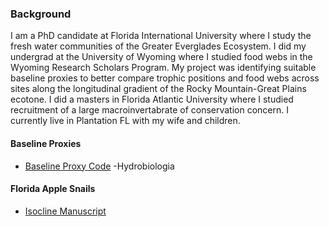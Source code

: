 
<!---
nbarrus1/nbarrus1 is a ✨ special ✨ repository because its `README.md` (this file) appears on your GitHub profile.
You can click the Preview link to take a look at your changes.
--->



### Background
 
I am a PhD candidate at Florida International University where I study the fresh water communities of the Greater Everglades Ecosystem.  I did my undergrad at the University of Wyoming where I studied food webs in the Wyoming Research Scholars Program. My project was identifying suitable baseline proxies to better compare trophic positions and food webs across sites along the longitudinal gradient of the Rocky Mountain-Great Plains ecotone. I did a masters in Florida Atlantic University where I studied recruitment of a large macroinvertabrate of conservation concern.  I currently live in Plantation FL with my wife and children.

#### Baseline Proxies

- [Baseline Proxy Code](https://github.com/nbarrus1/baseline-sia-proxies) -Hydrobiologia

#### Florida Apple Snails

- [Isocline Manuscript](https://github.com/nbarrus1/Pomacea_Isocline)

